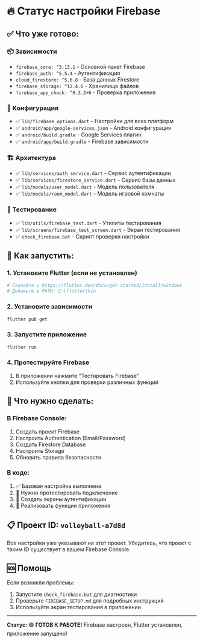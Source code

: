 # 🔥 Статус настройки Firebase

## ✅ Что уже готово:

### 📦 Зависимости
- `firebase_core: ^3.13.1` - Основной пакет Firebase
- `firebase_auth: ^5.5.4` - Аутентификация
- `cloud_firestore: ^5.6.8` - База данных Firestore
- `firebase_storage: ^12.4.6` - Хранилище файлов
- `firebase_app_check: ^0.3.2+6` - Проверка приложения

### 🔧 Конфигурация
- ✅ `lib/firebase_options.dart` - Настройки для всех платформ
- ✅ `android/app/google-services.json` - Android конфигурация
- ✅ `android/build.gradle` - Google Services плагин
- ✅ `android/app/build.gradle` - Firebase зависимости

### 🏗️ Архитектура
- ✅ `lib/services/auth_service.dart` - Сервис аутентификации
- ✅ `lib/services/firestore_service.dart` - Сервис базы данных
- ✅ `lib/models/user_model.dart` - Модель пользователя
- ✅ `lib/models/room_model.dart` - Модель игровой комнаты

### 🧪 Тестирование
- ✅ `lib/utils/firebase_test.dart` - Утилиты тестирования
- ✅ `lib/screens/firebase_test_screen.dart` - Экран тестирования
- ✅ `check_firebase.bat` - Скрипт проверки настройки

## 🚀 Как запустить:

### 1. Установите Flutter (если не установлен)
```bash
# Скачайте с https://flutter.dev/docs/get-started/install/windows
# Добавьте в PATH: C:\flutter\bin
```

### 2. Установите зависимости
```bash
flutter pub get
```

### 3. Запустите приложение
```bash
flutter run
```

### 4. Протестируйте Firebase
1. В приложении нажмите "Тестировать Firebase"
2. Используйте кнопки для проверки различных функций

## 🔄 Что нужно сделать:

### В Firebase Console:
1. Создать проект Firebase
2. Настроить Authentication (Email/Password)
3. Создать Firestore Database
4. Настроить Storage
5. Обновить правила безопасности

### В коде:
1. ✅ Базовая настройка выполнена
2. 🔄 Нужно протестировать подключение
3. 📱 Создать экраны аутентификации
4. 🏐 Реализовать функции приложения

## 📋 Проект ID: `volleyball-a7d8d`

Все настройки уже указывают на этот проект. Убедитесь, что проект с таким ID существует в вашем Firebase Console.

## 🆘 Помощь

Если возникли проблемы:
1. Запустите `check_firebase.bat` для диагностики
2. Проверьте `FIREBASE_SETUP.md` для подробных инструкций
3. Используйте экран тестирования в приложении

---
**Статус:** 🟢 **ГОТОВ К РАБОТЕ!** Firebase настроен, Flutter установлен, приложение запущено! 
